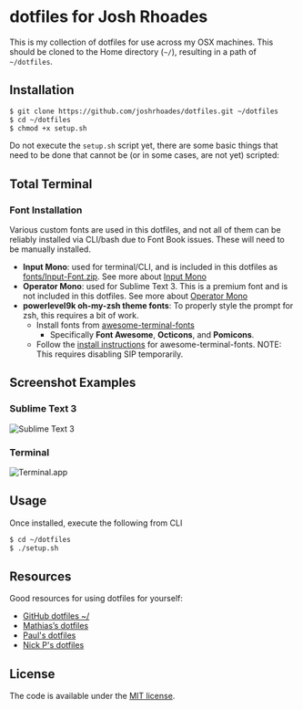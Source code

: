 # dotfiles for Josh Rhoades
This is my collection of dotfiles for use across my OSX machines. This should be cloned to the Home directory (`~/`), resulting in a path of `~/dotfiles`.

## Installation
```sh
$ git clone https://github.com/joshrhoades/dotfiles.git ~/dotfiles
$ cd ~/dotfiles
$ chmod +x setup.sh
```

Do not execute the `setup.sh` script yet, there are some basic things that need to be done that cannot be (or in some cases, are not yet) scripted:

## Total Terminal

### Font Installation
Various custom fonts are used in this dotfiles, and not all of them can be reliably installed via CLI/bash due to Font Book issues. These will need to be manually installed.

- __Input Mono__: used for terminal/CLI, and is included in this dotfiles as [fonts/Input-Font.zip](fonts/Input-Font.zip). See more about [Input Mono](http://input.fontbureau.com/)
- __Operator Mono__: used for Sublime Text 3. This is a premium font and is not included in this dotfiles. See more about [Operator Mono](http://www.typography.com/blog/introducing-operator)
- __powerlevel9k oh-my-zsh theme fonts__: To properly style the prompt for zsh, this requires a bit of work.
    + Install fonts from [awesome-terminal-fonts](https://github.com/gabrielelana/awesome-terminal-fonts)
        * Specifically __Font Awesome__, __Octicons__, and __Pomicons__.
    + Follow the [install instructions](https://github.com/gabrielelana/awesome-terminal-fonts/wiki/OS-X) for awesome-terminal-fonts. NOTE: This requires disabling SIP temporarily.

## Screenshot Examples

### Sublime Text 3
![Sublime Text 3](https://raw.github.com/joshrhoades/dotfiles/master/screenshots/sublime-example.png)

### Terminal
![Terminal.app](https://raw.github.com/joshrhoades/dotfiles/master/screenshots/terminal-example.png)

## Usage
Once installed, execute the following from CLI
```sh
$ cd ~/dotfiles
$ ./setup.sh
```

## Resources
Good resources for using dotfiles for yourself:

- [GitHub dotfiles ~/](http://dotfiles.github.com/)
- [Mathias’s dotfiles](https://github.com/mathiasbynens/dotfiles)
- [Paul's dotfiles](https://github.com/paulirish/dotfiles)
- [Nick P's dotfiles](https://github.com/nicksp/dotfiles)

## License

The code is available under the [MIT license](LICENSE).
